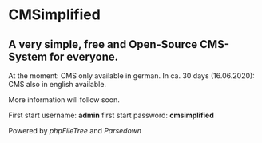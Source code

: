 # CMSimplified
## A very simple, free and Open-Source CMS-System for everyone. 

At the moment: CMS only available in german.
In ca. 30 days (16.06.2020): CMS also in english available.

More information will follow soon.

First start username: **admin**
first start password: **cmsimplified**

Powered by *phpFileTree* and *Parsedown*
